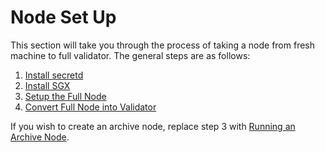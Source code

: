 # Node Set Up

This section will take you through the process of taking a node from fresh machine to full validator. The general steps are as follows:

1. [Install secretd](installation-and-setup.md)
2. [Install SGX](install-sgx.md)
3. [Setup the Full Node](full-node.md)
4. [Convert Full Node into Validator](becoming-a-validator.md)

If you wish to create an archive node, replace step 3 with [Running an Archive Node](../archive-nodes.md).

